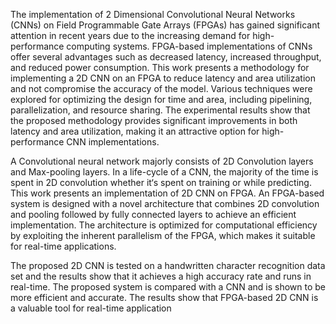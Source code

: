 The implementation of 2 Dimensional Convolutional Neural Networks (CNNs) on Field Programmable Gate Arrays (FPGAs) has gained significant attention in recent years due to the increasing demand for high-performance computing systems. FPGA-based implementations of CNNs offer several advantages such as decreased latency, increased throughput, and reduced power consumption. This work presents a methodology for implementing a 2D CNN on an FPGA to reduce latency and area utilization and not compromise the accuracy of the model. Various techniques were explored for optimizing the design for time and area, including pipelining, parallelization, and resource sharing. The experimental results show that the proposed methodology provides significant improvements in both latency and area utilization, making it an attractive option for high-performance CNN implementations.

A Convolutional neural network majorly consists of 2D Convolution layers and Max-pooling layers. In a life-cycle of a CNN, the majority of the time is spent in 2D convolution whether it‘s spent on training or while predicting. This work presents an implementation of 2D CNN on FPGA. An FPGA-based system is designed with a novel architecture that combines 2D convolution and pooling followed by fully connected layers to achieve an efficient implementation. The architecture is optimized for computational efficiency by exploiting the inherent parallelism of the FPGA, which makes it suitable for real-time applications.

The proposed 2D CNN is tested on a handwritten character recognition data set and the results show that it achieves a high accuracy rate and runs in real-time. The proposed system is compared with a CNN and is shown to be more efficient and accurate. The results show that FPGA-based 2D CNN is a valuable tool for real-time application
